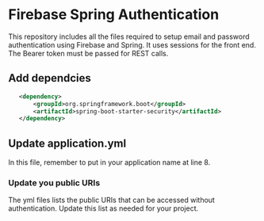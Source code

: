 # Firebase Spring Authentication
 
 This repository includes all the files required to setup email and password authentication using Firebase and Spring.
 It uses sessions for the front end. The Bearer token must be passed for REST calls.
 
 ## Add dependcies
 ```xml
    <dependency>
		<groupId>org.springframework.boot</groupId>
		<artifactId>spring-boot-starter-security</artifactId>
	</dependency>
 ```
 
 ## Update application.yml
 
 In this file, remember to put in your application name at line 8.
 
 ### Update you public URIs
 
 The yml files lists the public URIs that can be accessed without authentication. Update this list as needed for your project.
